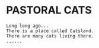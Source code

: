 # PASTORAL CATS

```text
Long long ago...
There is a place called Catsland.
There are many cats living there.
......
```
